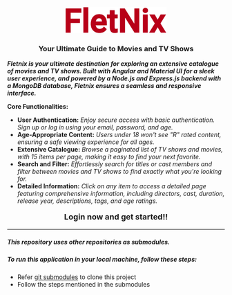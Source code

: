 <div align='center'>
    <img src="logo.png" height="60px">
</div>

<div align='center'>
    <h3>Your Ultimate Guide to Movies and TV Shows</h3>
</div>

**_Fletnix is your ultimate destination for exploring an extensive catalogue of movies and TV shows. Built with Angular and Material UI for a sleek user experience, and powered by a Node.js and Express.js backend with a MongoDB database, Fletnix ensures a seamless and responsive interface._**

**Core Functionalities:**

- **User Authentication:** _Enjoy secure access with basic authentication. Sign up or log in using your email, password, and age._
- **Age-Appropriate Content:** _Users under 18 won't see "R" rated content, ensuring a safe viewing experience for all ages._
- **Extensive Catalogue:** _Browse a paginated list of TV shows and movies, with 15 items per page, making it easy to find your next favorite._
- **Search and Filter:** _Effortlessly search for titles or cast members and filter between movies and TV shows to find exactly what you're looking for._
- **Detailed Information:** _Click on any item to access a detailed page featuring comprehensive information, including directors, cast, duration, release year, descriptions, tags, and age ratings._

<div align='center'>
    <p style="font-size: 18px;"><strong>Login now and get started!!</strong></p>
</div>

<hr>

##### This repository uses other repositories as submodules.

##### To run this application in your local machine, follow these steps:

- Refer <a href="https://git-scm.com/book/en/v2/Git-Tools-Submodules" target="_blank">git submodules</a> to clone this project
- Follow the steps mentioned in the submodules
